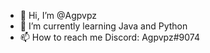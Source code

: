 - 👋 Hi, I’m @Agpvpz
- 🌱 I’m currently learning Java and Python
- 📫 How to reach me Discord: Agpvpz#9074

